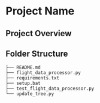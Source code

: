 # Project Name

## Project Overview


## Folder Structure

<!-- TREE_START -->
```
├── README.md
├── flight_data_processor.py
├── requirements.txt
├── setup.bat
├── test_flight_data_processor.py
└── update_tree.py
```
<!-- TREE_END -->

